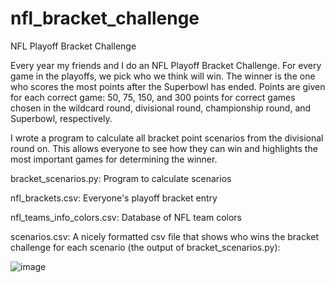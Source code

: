 # nfl_bracket_challenge
NFL Playoff Bracket Challenge

Every year my friends and I do an NFL Playoff Bracket Challenge. For every game in the playoffs, we pick who we think will win. The winner is the one who scores the most points after the Superbowl has ended. Points are given for each correct game: 50, 75, 150, and 300 points for correct games chosen in the wildcard round, divisional round, championship round, and Superbowl, respectively.

I wrote a program to calculate all bracket point scenarios from the divisional round on. This allows everyone to see how they can win and highlights the most important games for determining the winner.

bracket_scenarios.py: Program to calculate scenarios

nfl_brackets.csv: Everyone's playoff bracket entry

nfl_teams_info_colors.csv: Database of NFL team colors

scenarios.csv: A nicely formatted csv file that shows who wins the bracket challenge for each scenario (the output of bracket_scenarios.py):

![image](https://github.com/user-attachments/assets/c4113a15-5e39-4916-8d04-f2c2dfbd83ed)



